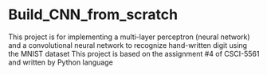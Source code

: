 # Build_CNN_from_scratch
This project is for implementing a multi-layer perceptron (neural network) and a convolutional neural network to recognize hand-written digit using the MNIST dataset
This project is based on the assignment #4 of CSCI-5561 and written by Python language
